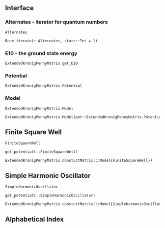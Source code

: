
## Interface

### Alternates - iterator for quantum numbers

```@docs
Alternates
```

```@docs
Base.iterate(::Alternates, state::Int = 1)
```

### E10 - the ground state energy
```@docs
ExtendedKronigPennyMatrix.get_E10
```

### Potential
```@docs
ExtendedKronigPennyMatrix.Potential
```

### Model
```@docs
ExtendedKronigPennyMatrix.Model
```

```@docs
ExtendedKronigPennyMatrix.Model(pot::ExtendedKronigPennyMatrix.Potential,Ka::Float64,nmax::Int64=60)
```


## Finite Square Well

```@docs
FiniteSquareWell
```

```@docs
get_potential(::FiniteSquareWell)
```

```@docs
ExtendedKronigPennyMatrix.constuctMatrix(::Model{FiniteSquareWell})
```


## Simple Harmonic Oscillator

```@docs
SimpleHarmonicOscillator
```

```@docs
get_potential(::SimpleHarmonicOscillator)
```

```@docs
ExtendedKronigPennyMatrix.constuctMatrix(::Model{SimpleHarmonicOscillator})
```


## Alphabetical Index

```@index
```
